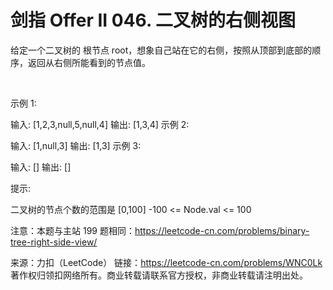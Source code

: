 # 剑指 Offer II 046. 二叉树的右侧视图

给定一个二叉树的 根节点 root，想象自己站在它的右侧，按照从顶部到底部的顺序，返回从右侧所能看到的节点值。

 

示例 1:



输入: [1,2,3,null,5,null,4]
输出: [1,3,4]
示例 2:

输入: [1,null,3]
输出: [1,3]
示例 3:

输入: []
输出: []
 

提示:

二叉树的节点个数的范围是 [0,100]
-100 <= Node.val <= 100 
 

注意：本题与主站 199 题相同：https://leetcode-cn.com/problems/binary-tree-right-side-view/

来源：力扣（LeetCode）
链接：https://leetcode-cn.com/problems/WNC0Lk
著作权归领扣网络所有。商业转载请联系官方授权，非商业转载请注明出处。